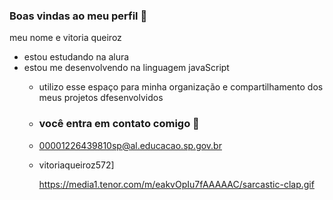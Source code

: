 ### Boas vindas ao meu perfil 💙

meu nome e vitoria queiroz

- estou estudando na alura
- estou me desenvolvendo na linguagem javaScript
  - utilizo esse espaço para minha organização e compartilhamento dos meus projetos dfesenvolvidos
 
  - ### você entra em contato comigo 📧
 
  - 00001226439810sp@al.educacao.sp.gov.br
  - vitoriaqueiroz572]



    https://media1.tenor.com/m/eakvOpIu7fAAAAAC/sarcastic-clap.gif
